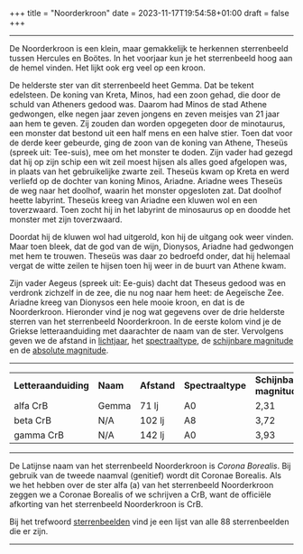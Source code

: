 +++
title = "Noorderkroon"
date = 2023-11-17T19:54:58+01:00
draft = false
+++

---
De Noorderkroon is een klein, maar gemakkelijk te herkennen sterrenbeeld
tussen Hercules en Boötes. In het voorjaar kun je het sterrenbeeld hoog
aan de hemel vinden. Het lijkt ook erg veel op een kroon.

De helderste ster van dit sterrenbeeld heet Gemma. Dat be tekent
edelsteen. De koning van Kreta, Minos, had een zoon gehad, die door de
schuld van Atheners gedood was. Daarom had Minos de stad Athene
gedwongen, elke negen jaar zeven jongens en zeven meisjes van 21 jaar
aan hem te geven. Zij zouden dan worden opgegeten door de minotaurus,
een monster dat bestond uit een half mens en een halve stier. Toen dat
voor de derde keer gebeurde, ging de zoon van de koning van Athene,
Theseüs (spreek uit: Tee-suis), mee om het monster te doden. Zijn vader
had gezegd dat hij op zijn schip een wit zeil moest hijsen als alles
goed afgelopen was, in plaats van het gebruikelijke zwarte zeil. Theseüs
kwam op Kreta en werd verliefd op de dochter van koning Minos, Ariadne.
Ariadne wees Theseüs de weg naar het doolhof, waarin het monster
opgesloten zat. Dat doolhof heette labyrint. Theseüs kreeg van Ariadne
een kluwen wol en een toverzwaard. Toen zocht hij in het labyrint de
minosaurus op en doodde het monster met zijn toverzwaard.

Doordat hij de kluwen wol had uitgerold, kon hij de uitgang ook weer
vinden. Maar toen bleek, dat de god van de wijn, Dionysos, Ariadne had
gedwongen met hem te trouwen. Theseüs was daar zo bedroefd onder, dat
hij helemaal vergat de witte zeilen te hijsen toen hij weer in de buurt
van Athene kwam.

Zijn vader Aegeus (spreek uit: Ee-guis) dacht dat Theseus gedood was en
verdronk zichzelf in de zee, die nu nog naar hem heet: de Aegeïsche Zee.
Ariadne kreeg van Dionysos een hele mooie kroon, en dat is de
Noorderkroon.
Hieronder vind je nog wat gegevens over de drie helderste sterren van
het sterrenbeeld Noorderkroon. In de eerste kolom vind je de Griekse
letteraanduiding met daarachter de naam van de ster. Vervolgens geven we
de afstand in [lichtjaar](/encyclopedie/ichtjaar), het
[spectraaltype](/encyclopedie/spectraa.), de [schijnbare magnitude](/encyclopedie/magnitude) en de [absolute magnitude](/encyclopedie/absolute.html).

---
|   |   |   |   |   |   |
|---|---|---|---|---|---|
**Letteraanduiding** |**Naam** |**Afstand** |**Spectraaltype** |**Schijnbare magnitude** |**Absolute magnitude**
    alfa CrB     |Gemma        |71 lj       |A0                |2,31                     |0,6 
    beta CrB     |N/A          |102 lj      |A8                |3,72                     |1,2 
    gamma CrB    |N/A          |142 lj      |A0                |3,93                     |0,7 
    
---

De Latijnse naam van het sterrenbeeld Noorderkroon is *Corona Borealis*.
Bij gebruik van de tweede naamval (genitief) wordt dit Coronae Borealis.
Als we het hebben over de ster alfa (a) van het sterrenbeeld
Noorderkroon zeggen we a Coronae Borealis of we schrijven a CrB, want de
officiële afkorting van het sterrenbeeld Noorderkroon is CrB.

Bij het trefwoord [sterrenbeelden](/encyclopedie/sterrenbeeld) vind je een
lijst van alle 88 sterrenbeelden die er zijn.

---
